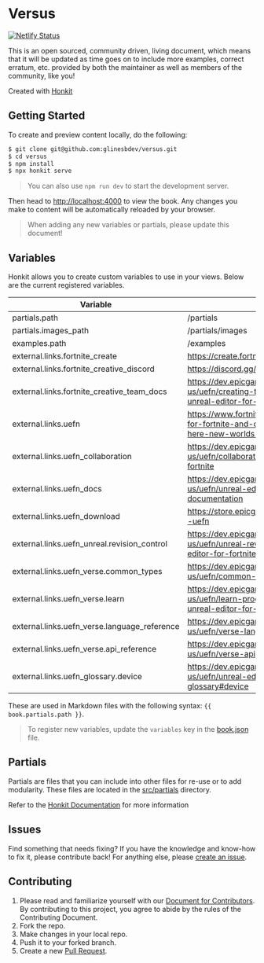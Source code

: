 # Versus

[![Netlify Status](https://api.netlify.com/api/v1/badges/3c4627f0-0421-45c1-8c42-45b328224db9/deploy-status)](https://app.netlify.com/sites/magnificent-cendol-bd7127/deploys)

This is an open sourced, community driven, living document, which means that it will be updated as time goes on to include more examples, correct erratum, etc. provided by both the maintainer as well as members of the community, like you!

Created with [Honkit](https://github.com/honkit/honkit)

## Getting Started

To create and preview content locally, do the following:

```bash
$ git clone git@github.com:glinesbdev/versus.git
$ cd versus
$ npm install
$ npx honkit serve
```

> You can also use `npm run dev` to start the development server.

Then head to <http://localhost:4000> to view the book. Any changes you make to content will be automatically reloaded by your browser.

> When adding any new variables or partials, please update this document!

## Variables

Honkit allows you to create custom variables to use in your views. Below are the current registered variables.

| Variable | Value |
| -------- | ----- |
| partials.path | /partials |
| partials.images_path | /partials/images |
| examples.path | /examples |
| external.links.fortnite_create | https://create.fortnite.com |
| external.links.fortnite_creative_discord | https://discord.gg/fortnitecreative |
| external.links.fortnite_creative_team_docs| https://dev.epicgames.com/documentation/en-us/uefn/creating-teams-in-creator-portal-in-unreal-editor-for-fortnite |
| external.links.uefn | https://www.fortnite.com/news/unreal-editor-for-fortnite-and-creator-economy-2-0-are-here-new-worlds-await |
| external.links.uefn_collaboration | https://dev.epicgames.com/documentation/en-us/uefn/collaborating-in-unreal-editor-for-fortnite |
| external.links.uefn_docs | https://dev.epicgames.com/documentation/en-us/uefn/unreal-editor-for-fortnite-documentation |
| external.links.uefn_download | https://store.epicgames.com/en-US/p/fortnite--uefn |
| external.links.uefn_unreal.revision_control | https://dev.epicgames.com/documentation/en-us/uefn/unreal-revision-control-in-unreal-editor-for-fortnite |
| external.links.uefn_verse.common_types | https://dev.epicgames.com/documentation/en-us/uefn/common-types-in-verse |
| external.links.uefn_verse.learn | https://dev.epicgames.com/documentation/en-us/uefn/learn-programming-with-verse-in-unreal-editor-for-fortnite |
| external.links.uefn_verse.language_reference | https://dev.epicgames.com/documentation/en-us/uefn/verse-language-reference |
| external.links.uefn_verse.api_reference | https://dev.epicgames.com/documentation/en-us/uefn/verse-api |
| external.links.uefn_glossary.device | https://dev.epicgames.com/documentation/en-us/uefn/unreal-editor-for-fortnite-glossary#device |

These are used in Markdown files with the following syntax: `{{ book.partials.path }}`.

> To register new variables, update the `variables` key in the [book.json](./book.json) file.

## Partials

Partials are files that you can include into other files for re-use or to add modularity. These files are located in the [src/partials](./src/partials/) directory.

Refer to the [Honkit Documentation](https://honkit.netlify.app/templating/conrefs.html) for more information

## Issues

Find something that needs fixing? If you have the knowledge and know-how to fix it, please contribute back! For anything else, please [create an issue](https://github.com/glinesbdev/versus/issues).

## Contributing

1. Please read and familiarize yourself with our [Document for Contributors](CONTRIBUTING.md). By contributing to this project, you agree to abide by the rules of the Contributing Document.
2. Fork the repo.
3. Make changes in your local repo.
4. Push it to your forked branch.
5. Create a new [Pull Request](https://github.com/glinesbdev/versus/pulls).
